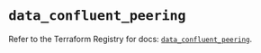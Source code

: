 # `data_confluent_peering`

Refer to the Terraform Registry for docs: [`data_confluent_peering`](https://registry.terraform.io/providers/confluentinc/confluent/2.10.0/docs/data-sources/peering).
